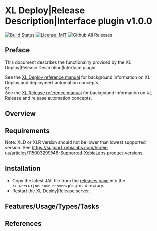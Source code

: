# XL Deploy|Release Description|Interface plugin v1.0.0

[![Build Status][xlr-redmine-plugin-travis-image]][xlr-redmine-plugin-travis-url]
[![License: MIT][xlr-redmine-plugin-license-image]][xlr-redmine-plugin-license-url]
![Github All Releases][xlr-redmine-plugin-downloads-image]

[xlr-redmine-plugin-travis-image]: https://travis-ci.org/xebialabs-community/xlr-redmine-plugin.svg?branch=master
[xlr-redmine-plugin-travis-url]: https://travis-ci.org/xebialabs-community/xlr-redmine-plugin
[xlr-redmine-plugin-license-image]: https://img.shields.io/badge/License-MIT-yellow.svg
[xlr-redmine-plugin-license-url]: https://opensource.org/licenses/MIT
[xlr-redmine-plugin-downloads-image]: https://img.shields.io/github/downloads/xebialabs-community/xlr-redmine-plugin/total.svg

## Preface

This document describes the functionality provided by the XL Deploy|Release Description|Interface plugin.

See the [XL Deploy reference manual](https://docs.xebialabs.com/xl-deploy) for background information on XL Deploy and deployment automation concepts.  
or  
See the [XL Release reference manual](https://docs.xebialabs.com/xl-release) for background information on XL Release and release automation concepts.  

## Overview

## Requirements

Note:  XLD or XLR version should not be lower than lowest supported version.  See <https://support.xebialabs.com/hc/en-us/articles/115003299946-Supported-XebiaLabs-product-versions>.

## Installation

* Copy the latest JAR file from the [releases page](https://github.com/xebialabs-community/xlr-redmine-plugin/releases) into the `XL_DEPLOY|RELEASE_SERVER/plugins` directory.
* Restart the XL Deploy|Release server.

## Features/Usage/Types/Tasks

## References

